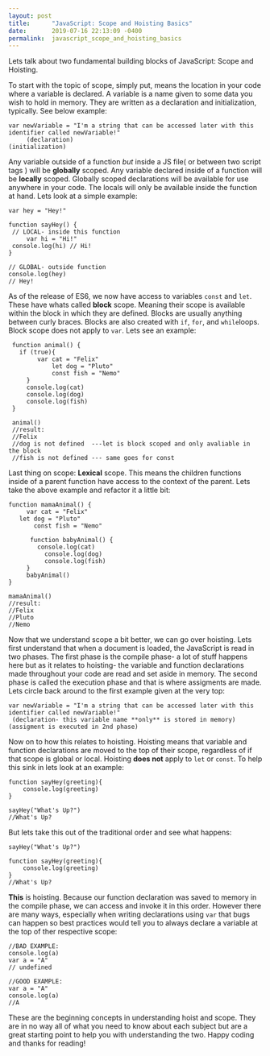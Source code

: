 ```yaml
---
layout: post
title:      "JavaScript: Scope and Hoisting Basics"
date:       2019-07-16 22:13:09 -0400
permalink:  javascript_scope_and_hoisting_basics
---
```



Lets talk about two fundamental building blocks of JavaScript: Scope and Hoisting. 

To start with the topic of scope, simply put, means the location in your code where a variable is declared. A variable is a name given to some data you wish to hold in memory. They are written as a declaration and initialization, typically. See below example:
```
var newVariable = "I'm a string that can be accessed later with this identifier called newVariable!"
     (declaration)                                               (initialization)
```

Any variable outside of a function *but* inside a JS file( or between two script tags ) will be **globally** scoped. Any variable declared inside of a function will be **locally** scoped. Globally scoped declarations will be available for use anywhere in your code. The locals will only be available inside the function at hand. Lets look at a simple example:
```
var hey = "Hey!"  

function sayHey() {
 // LOCAL- inside this function
     var hi = "Hi!"
 console.log(hi) // Hi!
}

// GLOBAL- outside function
console.log(hey)
// Hey!
```

As of the release of ES6, we now have access to variables `const` and `let`. These have whats called **block** scope. Meaning their scope is available within the block in which they are defined. Blocks are usually anything between curly braces. Blocks are also created with `if`, `for`, and `while`loops. Block scope does not apply to `var`. Lets see an example:
```
 function animal() {
   if (true){
	    var cat = "Felix"
			let dog = "Pluto"
			const fish = "Nemo"
	 }
	 console.log(cat)
	 console.log(dog)
	 console.log(fish)
 }
 
 animal()
 //result:
 //Felix
 //dog is not defined  ---let is block scoped and only avaliable in the block
 //fish is not defined --- same goes for const
```
Last thing on scope: **Lexical** scope. This means the children functions inside of a parent function have access to the context of the parent. Lets take the above example and refactor it a little bit:
 ```
 function mamaAnimal() {
	  var cat = "Felix"
  	let dog = "Pluto"
		const fish = "Nemo"
		
       function babyAnimal() {
      	 console.log(cat)
	       console.log(dog)
	       console.log(fish)
	  }
	  babyAnimal()	 
 }
 
 mamaAnimal()
 //result:
 //Felix
//Pluto
//Nemo
```
Now that we understand scope a bit better, we can go over hoisting. Lets first understand that when a document is loaded, the JavaScript is read in two phases. The first phase is the compile phase- a lot of stuff happens here but as it relates to hoisting- the variable and function declarations made throughout your code are read and set aside in memory. The second phase is called the execution phase and that is where assigments are made. Lets circle back around to the first example given at the very top:
 ```
var newVariable = "I'm a string that can be accessed later with this identifier called newVariable!"
  (declaration- this variable name **only** is stored in memory)       (assigment is executed in 2nd phase)
```

Now on to how this relates to hoisting. Hoisting means that variable and function declarations are moved to the top of their scope, regardless of if that scope is global or local. Hoisting **does not** apply to `let` or `const`. To help this sink in lets look at an example:
```
function sayHey(greeting){
    console.log(greeting)
}

sayHey("What's Up?")
//What's Up?
```

But lets take this out of the traditional order and see what happens:
```
sayHey("What's Up?")

function sayHey(greeting){
    console.log(greeting)
}
//What's Up?
```
**This** is hoisting. Because our function declaration was saved to memory in the compile phase, we can access and invoke it in this order. However there are many ways, especially when writing declarations using `var` that bugs can happen so best practices would tell you to always declare a variable at the top of ther respective scope:
```
//BAD EXAMPLE:
console.log(a)
var a = "A"
// undefined

//GOOD EXAMPLE:
var a = "A"
console.log(a)
//A
```

These are the beginning concepts in understanding hoist and scope. They are in no way all of what you need to know about each subject but are a great starting point to help you with understanding the two. Happy coding and thanks for reading!

